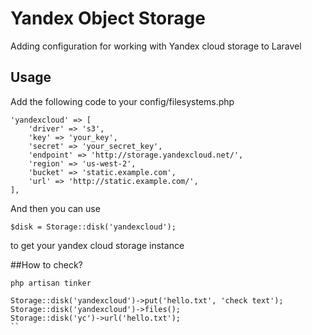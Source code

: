 # Yandex Object Storage
Adding configuration for working with Yandex cloud storage to Laravel

## Usage

Add the following code to your config/filesystems.php

    'yandexcloud' => [
	    'driver' => 's3',
	    'key' => 'your_key',
	    'secret' => 'your_secret_key',
	    'endpoint' => 'http://storage.yandexcloud.net/',
	    'region' => 'us-west-2',
	    'bucket' => 'static.example.com',
	    'url' => 'http://static.example.com/',
    ],

And then you can use

    $disk = Storage::disk('yandexcloud');

to get your yandex cloud storage instance

##How to check?
```
php artisan tinker
```

```
Storage::disk('yandexcloud')->put('hello.txt', 'check text');
Storage::disk('yandexcloud')->files();
Storage::disk('yc')->url('hello.txt');
``

